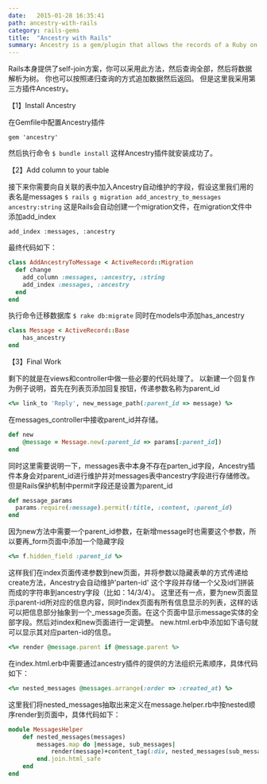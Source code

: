 ```yaml
---
date:   2015-01-28 16:35:41
path: ancestry-with-rails
category: rails-gems
title:  "Ancestry with Rails"
summary: Ancestry is a gem/plugin that allows the records of a Ruby on Rails ActiveRecord model to be organised as a tree structure.
---
```

Rails本身提供了self-join方案，你可以采用此方法，然后查询全部，然后将数据解析为树。
你也可以按照递归查询的方式追加数据然后返回。
但是这里我采用第三方插件Ancestry。

【1】Install Ancestry

在Gemfile中配置Ancestry插件

    gem 'ancestry'

然后执行命令
		`$ bundle install`
这样Ancestry插件就安装成功了。

【2】Add column to your table

接下来你需要向自关联的表中加入Ancestry自动维护的字段，假设这里我们用的表名是messages
`$ rails g migration add_ancestry_to_messages ancestry:string`
这是Rails会自动创建一个migration文件，在migration文件中添加add_index

    add_index :messages, :ancestry
最终代码如下：

```ruby
class AddAncestryToMessage < ActiveRecord::Migration
  def change
    add_column :messages, :ancestry, :string
    add_index :messages, :ancestry
  end 
end
```
执行命令迁移数据库
`$ rake db:migrate`
同时在models中添加has_ancestry

```ruby
class Message < ActiveRecord::Base
	has_ancestry
end
```

【3】Final Work

剩下的就是在views和controller中做一些必要的代码处理了。
以新建一个回复作为例子说明，首先在列表页添加回复按钮，传递参数名称为parent_id

```ruby
<%= link_to 'Reply', new_message_path(:parent_id => message) %>
```
在messages_controller中接收parent_id并存储。

```ruby
def new
    @message = Message.new(:parent_id => params[:parent_id])
end
```

同时这里需要说明一下，messages表中本身不存在parten_id字段，Ancestry插件本身会对parent_id进行维护并对messages表中ancestry字段进行存储修改。但是Rails保护机制中permit字段还是设置为parent_id

```ruby
def message_params
  params.require(:message).permit(:title, :content, :parent_id)
end   
```
因为new方法中需要一个parent_id参数，在新增message时也需要这个参数，所以要再_form页面中添加一个隐藏字段

```ruby
<%= f.hidden_field :parent_id %>
```
这样我们在index页面传递参数到new页面，并将参数以隐藏表单的方式传递给create方法，Ancestry会自动维护'parten-id' 这个字段并存储一个父及id们拼装而成的字符串到ancestry字段（比如：14/3/4）。
这里还有一点，要为new页面显示parent-id所对应的信息内容，同时index页面有所有信息显示的列表，这样的话可以把信息部分抽象到一个_message页面。在这个页面中显示message实体的全部字段。然后对index和new页面进行一定调整。
new.html.erb中添加如下语句就可以显示其对应parten-id的信息。

```ruby
<%= render @message.parent if @message.parent %>
```
在index.html.erb中需要通过ancestry插件的提供的方法组织元素顺序，具体代码如下：

```ruby
<%= nested_messages @messages.arrange(:order => :created_at) %>
```
这里我们将nested_messages抽取出来定义在message.helper.rb中按nested顺序render到页面中，具体代码如下：

```ruby
module MessagesHelper
	def nested_messages(messages)
		messages.map do |message, sub_messages|
			render(message)+content_tag(:div, nested_messages(sub_messages), :style => "margin-left:30px;")
		end.join.html_safe
	end
end
```
